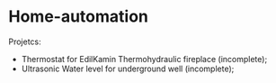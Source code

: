 # Home-automation

Projetcs:
- Thermostat for EdilKamin Thermohydraulic fireplace (incomplete);
- Ultrasonic Water level for underground well (incomplete);
